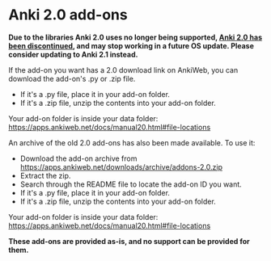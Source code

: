 # Anki 2.0 add-ons

**Due to the libraries Anki 2.0 uses no longer being supported, [Anki 2.0 has been discontinued](https://anki.tenderapp.com/kb/anki-ecosystem/anki-20-support-has-ended), and may stop working in a future OS update. Please consider updating to Anki 2.1 instead.**

If the add-on you want has a 2.0 download link on AnkiWeb, you can download the add-on's .py or .zip file.

- If it's a .py file, place it in your add-on folder.
- If it's a .zip file, unzip the contents into your add-on folder.

Your add-on folder is inside your data folder: <https://apps.ankiweb.net/docs/manual20.html#file-locations>

An archive of the old 2.0 add-ons has also been made available. To use it:

- Download the add-on archive from <https://apps.ankiweb.net/downloads/archive/addons-2.0.zip>
- Extract the zip.
- Search through the README file to locate the add-on ID you want.
- If it's a .py file, place it in your add-on folder.
- If it's a .zip file, unzip the contents into your add-on folder.

Your add-on folder is inside your data folder: <https://apps.ankiweb.net/docs/manual20.html#file-locations>

**These add-ons are provided as-is, and no support can be provided for them.**